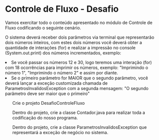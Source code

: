 <h1>Controle de Fluxo - Desafio
</h1>

<p>Vamos exercitar todo o conteúdo apresentado no módulo de Controle de Fluxo codificando o seguinte cenário.

O sistema deverá receber dois parâmetros via terminal que representarão dois números inteiros, com estes dois números você deverá obter a quantidade de interações (for) e realizar a impressão no console (System.out.print) dos números incrementados, exemplo:
</p>
<li>
Se você passar os números 12 e 30, logo teremos uma interação (for) com 18 ocorrências para imprimir os números, exemplo: "Imprimindo o número 1", "Imprimindo o número 2" e assim por diante.
</li>
<li>Se o primeiro parâmetro for MAIOR que o segundo parâmetro, você deverá lançar a exceção customizada chamada de ParametrosInvalidosException com a segunda mensagem: "O segundo parâmetro deve ser maior que o primeiro"</li>
<ul>Crie o projeto DesafioControleFluxo</ul>
<ul>Dentro do projeto, crie a classe Contador.java para realizar toda a codificação do nosso programa.</ul>
<ul>Dentro do projeto, crie a classe ParametrosInvalidosException que representará a exceção de negócio no sistema.</ul>
